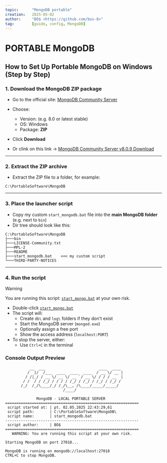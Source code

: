 ```yaml
---
topic:      "MongoDB portable"
creation:   2025-05-02
author:     "BO$ <https://github.com/bos-8>"
tag:        [guide, config, MongoDB]
---
```


# PORTABLE MongoDB
## How to Set Up Portable MongoDB on Windows (Step by Step)

### 1. Download the MongoDB ZIP package
- Go to the official site: [MongoDB Community Server](https://www.mongodb.com/try/download/community)
- Choose:
  - Version: (e.g. 8.0 or latest stable)
  - OS: Windows
  - Package: **ZIP**
- Click **Download**

- Or clink on this link ->
[MongoDB Community Server v8.0.9 Download](
https://fastdl.mongodb.org/windows/mongodb-windows-x86_64-8.0.9.zip)

---

### 2. Extract the ZIP archive
- Extract the ZIP file to a folder, for example:
```
C:\PortableSoftware\MongoDB
```

---

### 3. Place the launcher script
- Copy my custom `start_mongodb.bat` file into the **main MongoDB folder** (e.g. next to `bin`)
- Dir tree should look like this:

```
C:\PortableSoftware\MongoDB
├───bin
├───LICENSE-Community.txt
├───MPL-2
├───README
├───start_mongodb.bat    <<< my custom script
└───THIRD-PARTY-NOTICES
```

---

### 4. Run the script

> [!WARNING]
> You are running this script: [`start_mongo.bat`](../SCRIPTS/start_mongodb.bat) at your own risk.

- Double-click [`start_mongo.bat`](../SCRIPTS/start_mongodb.bat)
- The script will:
  - Create `db\` and `log\` folders if they don't exist
  - Start the MongoDB server (`mongod.exe`)
  - Optionally assign a free port
  - Show the access address (`localhost:PORT`)
- To stop the server, either:
  - Use `Ctrl+C` in the terminal

### Console Output Preview
```
           __  ___                        ____  ____
          /  |/  /___  ____  ____  ____  / __ \/ __ |
         / /|_/ / __ \/ __ \/ __ `/ __ \/ / / / __  |
        / /  / / /_/ / / / / /_/ / /_/ / /_/ / /_/ /
       /_/  /_/\____/_/ /_/\__, /\____/_____/_____/
                          /____/

              MongoDB - LOCAL PORTABLE SERVER
============================================================
 script started at: | pt. 02.05.2025 22:43:29,61
 script path:       | C:\PortableSoftware\MongoDB\
 script name:       | start_mongodb.bat
------------------------------------------------------------
 script author:     | BO$
============================================================
   WARNING: You are running this script at your own risk.

Starting MongoDB on port 27018...

MongoDB is running on mongodb://localhost:27018
CTRL+C to stop MongoDB.

```
